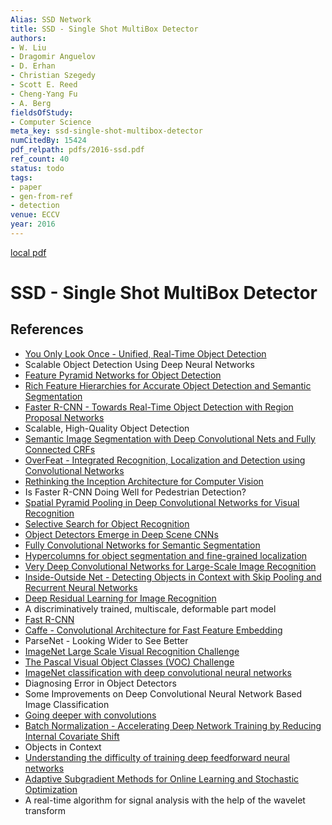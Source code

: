 ```yaml
---
Alias: SSD Network
title: SSD - Single Shot MultiBox Detector
authors:
- W. Liu
- Dragomir Anguelov
- D. Erhan
- Christian Szegedy
- Scott E. Reed
- Cheng-Yang Fu
- A. Berg
fieldsOfStudy:
- Computer Science
meta_key: ssd-single-shot-multibox-detector
numCitedBy: 15424
pdf_relpath: pdfs/2016-ssd.pdf
ref_count: 40
status: todo
tags:
- paper
- gen-from-ref
- detection
venue: ECCV
year: 2016
---
```


[local pdf](../../../pdfs/2016-ssd.pdf)

# SSD - Single Shot MultiBox Detector

## References

- [You Only Look Once - Unified, Real-Time Object Detection](./you-only-look-once-unified-real-time-object-detection.md)
- Scalable Object Detection Using Deep Neural Networks
- [Feature Pyramid Networks for Object Detection](./feature-pyramid-networks-for-object-detection.md)
- [Rich Feature Hierarchies for Accurate Object Detection and Semantic Segmentation](./rich-feature-hierarchies-for-accurate-object-detection-and-semantic-segmentation.md)
- [Faster R-CNN - Towards Real-Time Object Detection with Region Proposal Networks](./faster-r-cnn-towards-real-time-object-detection-with-region-proposal-networks.md)
- Scalable, High-Quality Object Detection
- [Semantic Image Segmentation with Deep Convolutional Nets and Fully Connected CRFs](./semantic-image-segmentation-with-deep-convolutional-nets-and-fully-connected-crfs.md)
- [OverFeat - Integrated Recognition, Localization and Detection using Convolutional Networks](./overfeat-integrated-recognition-localization-and-detection-using-convolutional-networks.md)
- [Rethinking the Inception Architecture for Computer Vision](./rethinking-the-inception-architecture-for-computer-vision.md)
- Is Faster R-CNN Doing Well for Pedestrian Detection?
- [Spatial Pyramid Pooling in Deep Convolutional Networks for Visual Recognition](./spatial-pyramid-pooling-in-deep-convolutional-networks-for-visual-recognition.md)
- [Selective Search for Object Recognition](./selective-search-for-object-recognition.md)
- [Object Detectors Emerge in Deep Scene CNNs](./object-detectors-emerge-in-deep-scene-cnns.md)
- [Fully Convolutional Networks for Semantic Segmentation](./fully-convolutional-networks-for-semantic-segmentation.md)
- [Hypercolumns for object segmentation and fine-grained localization](./hypercolumns-for-object-segmentation-and-fine-grained-localization.md)
- [Very Deep Convolutional Networks for Large-Scale Image Recognition](./very-deep-convolutional-networks-for-large-scale-image-recognition.md)
- [Inside-Outside Net - Detecting Objects in Context with Skip Pooling and Recurrent Neural Networks](./inside-outside-net-detecting-objects-in-context-with-skip-pooling-and-recurrent-neural-networks.md)
- [Deep Residual Learning for Image Recognition](./deep-residual-learning-for-image-recognition.md)
- A discriminatively trained, multiscale, deformable part model
- [Fast R-CNN](./fast-r-cnn.md)
- [Caffe - Convolutional Architecture for Fast Feature Embedding](./caffe-convolutional-architecture-for-fast-feature-embedding.md)
- ParseNet - Looking Wider to See Better
- [ImageNet Large Scale Visual Recognition Challenge](./imagenet-large-scale-visual-recognition-challenge.md)
- [The Pascal Visual Object Classes (VOC) Challenge](./the-pascal-visual-object-classes-voc-challenge.md)
- [ImageNet classification with deep convolutional neural networks](./imagenet-classification-with-deep-convolutional-neural-networks.md)
- Diagnosing Error in Object Detectors
- Some Improvements on Deep Convolutional Neural Network Based Image Classification
- [Going deeper with convolutions](./going-deeper-with-convolutions.md)
- [Batch Normalization - Accelerating Deep Network Training by Reducing Internal Covariate Shift](./batch-normalization-accelerating-deep-network-training-by-reducing-internal-covariate-shift.md)
- Objects in Context
- [Understanding the difficulty of training deep feedforward neural networks](./understanding-the-difficulty-of-training-deep-feedforward-neural-networks.md)
- [Adaptive Subgradient Methods for Online Learning and Stochastic Optimization](./adaptive-subgradient-methods-for-online-learning-and-stochastic-optimization.md)
- A real-time algorithm for signal analysis with the help of the wavelet transform
